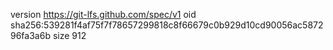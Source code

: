 version https://git-lfs.github.com/spec/v1
oid sha256:539281f4af75f7f78657299818c8f66679c0b929d10cd90056ac587296fa3a6b
size 912
